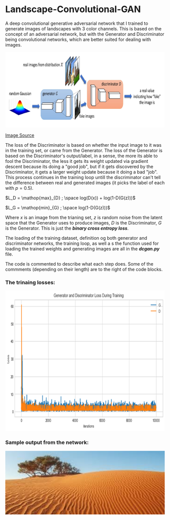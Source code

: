 # Landscape-Convolutional-GAN

A deep convolutional generative adversarial network that I trained to generate images of landscapes with 3 color channels.
This is based on the concept of an adversarial network, but with the Generator and Discriminator being convolutional networks, which are better suited for dealing with images.
<p align="center">
  <img src="/DCGAN.jpg?raw=true" width="800" height="238"/>
</p>

[Image Source](https://www.microsoft.com/en-us/research/blog/how-can-generative-adversarial-networks-learn-real-life-distributions-easily/)

The loss of the Discriminator is based on whether the input image to it was in the training set, or came from the Generator. The loss of the Generator is based on the Discriminator's output/label, in a sense, the more its able to fool the Discriminator, the less it gets its weight updated via gradient descent because its doing a "good job", but if it gets discovered by the Discriminator, it gets a larger weight update because it doing a bad "job". This process continues in the training loop untill the discriminator can't tell the difference between real and generated images (it picks the label of each with $p=0.5$).

$L_D = \mathop{max}_{D} ; \space log(D(x)) + log(1-D(G(z)))$

$L_G = \mathop{min}_{G} ; \space log(1-D(G(z)))$

Where $x$ is an image from the trianing set, $z$ is random noise from the latent space that the Generator uses to produce images, $D$ is the Discriminator, $G$ is the Generator. This is just the **_binary cross entropy loss_**.

The loading of the training dataset, definition og both generator and discriminator networks, the training loop, as well a s the function used for loading the trained weights and generating images are all in the **_dcgan.py_** file.

The code is commented to describe what each step does. Some of the commments (depending on their length) are to the right of the code blocks.

### The trinaing losses:

<p align="center">
  <img src="/training_losses.png?raw=true" width="800" height="444"/>
</p>


### Sample output from the network:

<p align="center">
  <img src="/DCGAN_example_output.png?raw=true" width="512" height="201"/>
</p>
